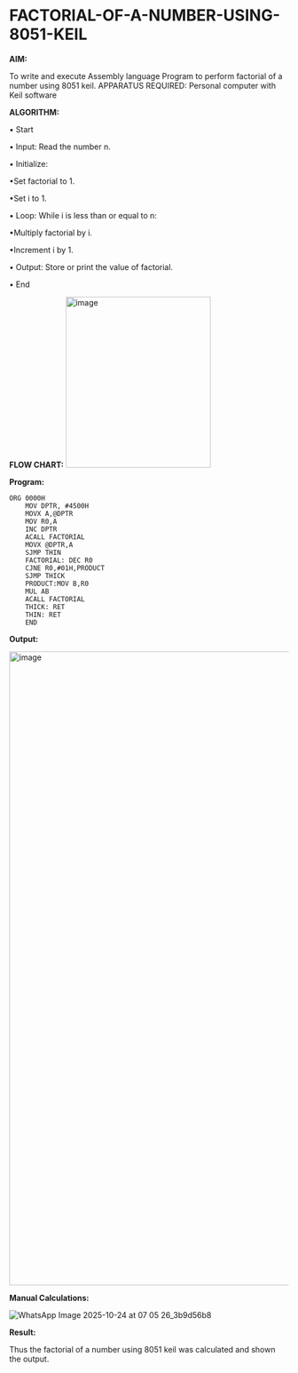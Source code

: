 # FACTORIAL-OF-A-NUMBER-USING-8051-KEIL

**AIM:**

To write and execute Assembly language Program to perform factorial of a number using 8051 keil.
APPARATUS REQUIRED: Personal computer with Keil software

**ALGORITHM:**

• Start  

• Input: Read the number n.  

• Initialize:  

•Set factorial to 1.  

•Set i to 1.  

• Loop: While i is less than or equal to n:  

•Multiply factorial by i.  

•Increment i by 1.  

• Output: Store or print the value of factorial.  

• End

**FLOW CHART:**
<img width="261" height="308" alt="image" src="https://github.com/user-attachments/assets/bffe89f6-3ba9-4294-b817-8b545f680e66" />

**Program:**
```
ORG 0000H
	MOV DPTR, #4500H
	MOVX A,@DPTR
	MOV R0,A
	INC DPTR
	ACALL FACTORIAL
	MOVX @DPTR,A
	SJMP THIN 
	FACTORIAL: DEC R0
	CJNE R0,#01H,PRODUCT
	SJMP THICK
	PRODUCT:MOV B,R0
	MUL AB
	ACALL FACTORIAL
	THICK: RET
	THIN: RET
	END
```
**Output:**  

<img width="1915" height="1142" alt="image" src="https://github.com/user-attachments/assets/e58aad55-002a-416c-8f1d-e2d0702ab796" />


**Manual Calculations:**  

![WhatsApp Image 2025-10-24 at 07 05 26_3b9d56b8](https://github.com/user-attachments/assets/b2e040cb-91bb-40ce-bc11-f6200952ab32)


**Result:**

Thus the factorial of a number using 8051 keil was calculated and shown the output.
